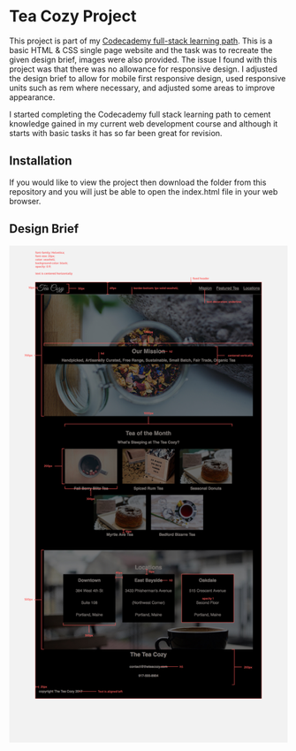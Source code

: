 # Tea Cozy Project

This project is part of my [Codecademy full-stack learning path](https://www.codecademy.com/learn/paths/full-stack-engineer-career-path). This is a basic HTML & CSS single page website and the task was to recreate the given design brief, images were also provided. The issue I found with this project was that there was no allowance for responsive design. I adjusted the design brief to allow for mobile first responsive design, used responsive units such as rem where necessary, and adjusted some areas to improve appearance.

I started completing the Codecademy full stack learning path to cement knowledge gained in my current web development course and although it starts with basic tasks it has so far been great for revision.

## Installation

If you would like to view the project then download the folder from this repository and you will just be able to open the index.html file in your web browser.

## Design Brief

![Design spec](assets/images/design-spec.jpeg)
